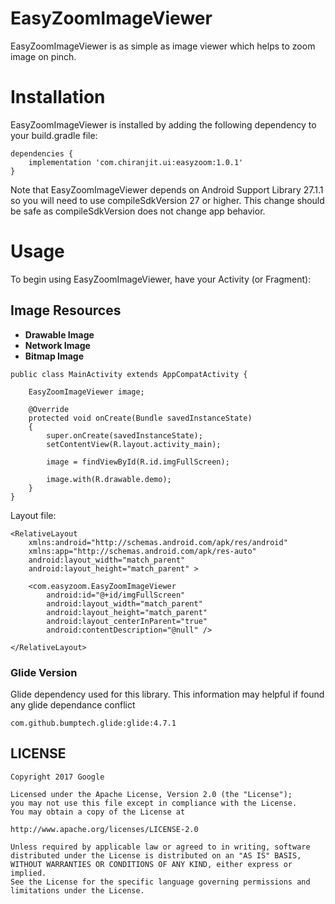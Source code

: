 # EasyZoomImageViewer

EasyZoomImageViewer is as simple as image viewer which helps to zoom image on pinch.


# Installation

EasyZoomImageViewer is installed by adding the following dependency to your build.gradle file:

```
dependencies {
    implementation 'com.chiranjit.ui:easyzoom:1.0.1'
}
```

Note that EasyZoomImageViewer depends on Android Support Library 27.1.1 so you will need to use compileSdkVersion 27 or higher. This change should be safe as compileSdkVersion does not change app behavior.

# Usage

To begin using EasyZoomImageViewer, have your Activity (or Fragment):

## Image Resources

* **Drawable Image**
* **Network Image**
* **Bitmap Image**

```
public class MainActivity extends AppCompatActivity {

    EasyZoomImageViewer image;

    @Override
    protected void onCreate(Bundle savedInstanceState)
    {
        super.onCreate(savedInstanceState);
        setContentView(R.layout.activity_main);

        image = findViewById(R.id.imgFullScreen);

        image.with(R.drawable.demo);
    }
}
```

Layout file:

```
<RelativeLayout
    xmlns:android="http://schemas.android.com/apk/res/android"
    xmlns:app="http://schemas.android.com/apk/res-auto"
    android:layout_width="match_parent"
    android:layout_height="match_parent" >

    <com.easyzoom.EasyZoomImageViewer
        android:id="@+id/imgFullScreen"
        android:layout_width="match_parent"
        android:layout_height="match_parent"
        android:layout_centerInParent="true"
        android:contentDescription="@null" />

</RelativeLayout>
```

### Glide Version

Glide dependency used for this library. This information may helpful if found any glide dependance conflict

```
com.github.bumptech.glide:glide:4.7.1
```

## LICENSE

```
Copyright 2017 Google

Licensed under the Apache License, Version 2.0 (the "License");
you may not use this file except in compliance with the License.
You may obtain a copy of the License at

http://www.apache.org/licenses/LICENSE-2.0

Unless required by applicable law or agreed to in writing, software
distributed under the License is distributed on an "AS IS" BASIS,
WITHOUT WARRANTIES OR CONDITIONS OF ANY KIND, either express or implied.
See the License for the specific language governing permissions and
limitations under the License.

```
